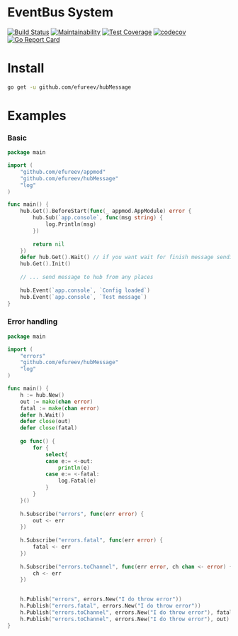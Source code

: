 # EventBus System
[![Build Status](https://travis-ci.org/efureev/hubMessage.svg?branch=master)](https://travis-ci.org/efureev/hubMessage)
[![Maintainability](https://api.codeclimate.com/v1/badges/82d6074b251f785f8c23/maintainability)](https://codeclimate.com/github/efureev/hubMessage/maintainability)
[![Test Coverage](https://api.codeclimate.com/v1/badges/82d6074b251f785f8c23/test_coverage)](https://codeclimate.com/github/efureev/hubMessage/test_coverage)
[![codecov](https://codecov.io/gh/efureev/hubMessage/branch/master/graph/badge.svg)](https://codecov.io/gh/efureev/hubMessage)
[![Go Report Card](https://goreportcard.com/badge/github.com/efureev/hubMessage)](https://goreportcard.com/report/github.com/efureev/hubMessage)

# Install
```bash
go get -u github.com/efureev/hubMessage
```

# Examples
### Basic
```go
package main

import (
	"github.com/efureev/appmod"
	"github.com/efureev/hubMessage"
	"log"
)

func main() {
    hub.Get().BeforeStart(func(_ appmod.AppModule) error {
        hub.Sub(`app.console`, func(msg string) {
            log.Println(msg)
        })
    
        return nil
    })
    defer hub.Get().Wait() // if you want wait for finish message sending
    hub.Get().Init()
    
    // ... send message to hub from any places
    
    hub.Event(`app.console`, `Config loaded`)
    hub.Event(`app.console`, `Test message`)
}
```

### Error handling
```go
package main

import (
	"errors"
	"github.com/efureev/hubMessage"
	"log"
)

func main() {
	h := hub.New()
    out := make(chan error)
    fatal := make(chan error)
    defer h.Wait()
    defer close(out)
    defer close(fatal)
    
    go func() {
    	for {
            select{
            case e:= <-out:
                println(e)
            case e:= <-fatal:
                log.Fatal(e)
            }
    	}
    }()
    
    h.Subscribe("errors", func(err error) {
        out <- err
    })
    
    h.Subscribe("errors.fatal", func(err error) {
        fatal <- err
    })
    
    h.Subscribe("errors.toChannel", func(err error, ch chan <- error) {
        ch <- err
    })

    
    h.Publish("errors", errors.New("I do throw error"))
    h.Publish("errors.fatal", errors.New("I do throw error"))
    h.Publish("errors.toChannel", errors.New("I do throw error"), fatal)
    h.Publish("errors.toChannel", errors.New("I do throw error"), out)
}
```

